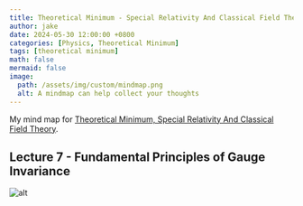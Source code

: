 ```yaml
---
title: Theoretical Minimum - Special Relativity And Classical Field Theory, Lecture 7
author: jake
date: 2024-05-30 12:00:00 +0800
categories: [Physics, Theoretical Minimum]
tags: [theoretical minimum]
math: false
mermaid: false
image:
  path: /assets/img/custom/mindmap.png
  alt: A mindmap can help collect your thoughts
---
```

My mind map for [Theoretical Minimum, Special Relativity And Classical Field Theory](https://theoreticalminimum.com/courses/special-relativity-and-electrodynamics/2012/spring).

## Lecture 7 - Fundamental Principles of Gauge Invariance
![alt](assets/drawio/B2L7.drawio.png)
